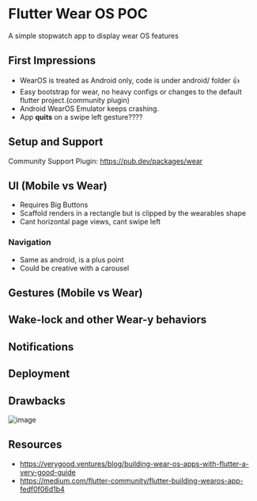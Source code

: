 # Flutter Wear OS POC

A simple stopwatch app to display wear OS features


## First Impressions
- WearOS is treated as Android only, code is under android/ folder 👍
- Easy bootstrap for wear, no heavy configs or changes to the default flutter project.(community plugin)
- Android WearOS Emulator keeps crashing.
- App **quits** on a swipe left gesture????

## Setup and Support

Community Support Plugin: https://pub.dev/packages/wear



## UI (Mobile vs Wear)

- Requires Big Buttons
- Scaffold renders in a rectangle but is clipped by the wearables shape
- Cant horizontal page views, cant swipe left



### Navigation

- Same as android, is a plus point
- Could be creative with a carousel

## Gestures (Mobile vs Wear)


## Wake-lock and other Wear-y behaviors

## Notifications



## Deployment

## Drawbacks
![image](https://user-images.githubusercontent.com/110366216/232680071-3c980ee7-ea2d-479b-98df-e24cf28bbabd.png)


## Resources

- https://verygood.ventures/blog/building-wear-os-apps-with-flutter-a-very-good-guide
- https://medium.com/flutter-community/flutter-building-wearos-app-fedf0f06d1b4

